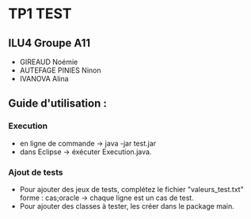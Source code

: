 # TP1 TEST

## ILU4 Groupe A11
- GIREAUD Noémie 
- AUTEFAGE PINIES Ninon
- IVANOVA Alina

## Guide d'utilisation :
### Execution
- en ligne de commande -> java -jar test.jar
- dans Eclipse -> éxécuter Execution.java.

### Ajout de tests
- Pour ajouter des jeux de tests, complétez le fichier "valeurs_test.txt" forme : cas;oracle -> chaque ligne est un cas de test. 
- Pour ajouter des classes à tester, les créer dans le package main.
